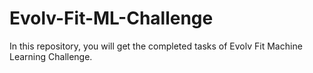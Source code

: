 # Evolv-Fit-ML-Challenge
In this repository, you will get the completed tasks of Evolv Fit Machine Learning Challenge.
